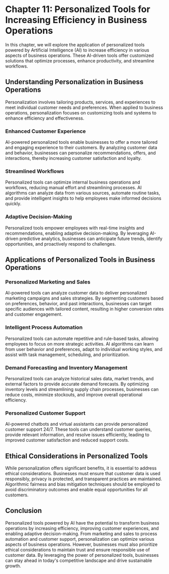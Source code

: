 Chapter 11: Personalized Tools for Increasing Efficiency in Business Operations
===============================================================================

In this chapter, we will explore the application of personalized tools powered by Artificial Intelligence (AI) to increase efficiency in various aspects of business operations. These AI-driven tools offer customized solutions that optimize processes, enhance productivity, and streamline workflows.

Understanding Personalization in Business Operations
----------------------------------------------------

Personalization involves tailoring products, services, and experiences to meet individual customer needs and preferences. When applied to business operations, personalization focuses on customizing tools and systems to enhance efficiency and effectiveness.

### Enhanced Customer Experience

AI-powered personalized tools enable businesses to offer a more tailored and engaging experience to their customers. By analyzing customer data and behavior, businesses can personalize recommendations, offers, and interactions, thereby increasing customer satisfaction and loyalty.

### Streamlined Workflows

Personalized tools can optimize internal business operations and workflows, reducing manual effort and streamlining processes. AI algorithms can analyze data from various sources, automate routine tasks, and provide intelligent insights to help employees make informed decisions quickly.

### Adaptive Decision-Making

Personalized tools empower employees with real-time insights and recommendations, enabling adaptive decision-making. By leveraging AI-driven predictive analytics, businesses can anticipate future trends, identify opportunities, and proactively respond to challenges.

Applications of Personalized Tools in Business Operations
---------------------------------------------------------

### Personalized Marketing and Sales

AI-powered tools can analyze customer data to deliver personalized marketing campaigns and sales strategies. By segmenting customers based on preferences, behavior, and past interactions, businesses can target specific audiences with tailored content, resulting in higher conversion rates and customer engagement.

### Intelligent Process Automation

Personalized tools can automate repetitive and rule-based tasks, allowing employees to focus on more strategic activities. AI algorithms can learn from user behavior and preferences, adapt to individual working styles, and assist with task management, scheduling, and prioritization.

### Demand Forecasting and Inventory Management

Personalized tools can analyze historical sales data, market trends, and external factors to provide accurate demand forecasts. By optimizing inventory levels and streamlining supply chain processes, businesses can reduce costs, minimize stockouts, and improve overall operational efficiency.

### Personalized Customer Support

AI-powered chatbots and virtual assistants can provide personalized customer support 24/7. These tools can understand customer queries, provide relevant information, and resolve issues efficiently, leading to improved customer satisfaction and reduced support costs.

Ethical Considerations in Personalized Tools
--------------------------------------------

While personalization offers significant benefits, it is essential to address ethical considerations. Businesses must ensure that customer data is used responsibly, privacy is protected, and transparent practices are maintained. Algorithmic fairness and bias mitigation techniques should be employed to avoid discriminatory outcomes and enable equal opportunities for all customers.

Conclusion
----------

Personalized tools powered by AI have the potential to transform business operations by increasing efficiency, improving customer experiences, and enabling adaptive decision-making. From marketing and sales to process automation and customer support, personalization can optimize various aspects of business operations. However, businesses must also prioritize ethical considerations to maintain trust and ensure responsible use of customer data. By leveraging the power of personalized tools, businesses can stay ahead in today's competitive landscape and drive sustainable growth.
